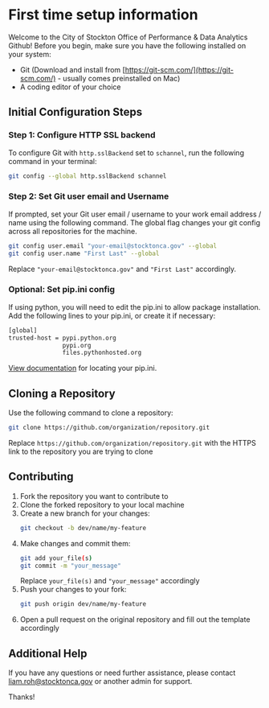 # First time setup information

Welcome to the City of Stockton Office of Performance & Data Analytics Github! Before you begin, make sure you have the following installed on your system:

- Git (Download and install from [https://git-scm.com/](https://git-scm.com/) - usually comes preinstalled on Mac)
- A coding editor of your choice

## Initial Configuration Steps

### Step 1: Configure HTTP SSL backend

To configure Git with `http.sslBackend` set to `schannel`, run the following command in your terminal:

```bash
git config --global http.sslBackend schannel
```

### Step 2: Set Git user email and Username

If prompted, set your Git user email / username to your work email address / name using the following command. The global flag changes your git config across all repositories for the machine.

```bash
git config user.email "your-email@stocktonca.gov" --global
git config user.name "First Last" --global
```

Replace `"your-email@stocktonca.gov"` and `"First Last"` accordingly. 

### Optional: Set pip.ini config

If using python, you will need to edit the pip.ini to allow package installation. Add the following lines to your pip.ini, or create it if necessary:

```bash
[global]
trusted-host = pypi.python.org
               pypi.org
               files.pythonhosted.org
```

[View documentation](https://pip.pypa.io/en/stable/topics/configuration/) for locating your pip.ini.

## Cloning a Repository

Use the following command to clone a repository:
```bash
git clone https://github.com/organization/repository.git
```
Replace `https://github.com/organization/repository.git` with the HTTPS link to the repository you are trying to clone

## Contributing

1. Fork the repository you want to contribute to
2. Clone the forked repository to your local machine
3. Create a new branch for your changes:
   ```bash
   git checkout -b dev/name/my-feature
   ```
4. Make changes and commit them:
   ```bash
   git add your_file(s)
   git commit -m "your_message"
   ```
   Replace `your_file(s)` and `"your_message"` accordingly
5. Push your changes to your fork:
   ```bash
   git push origin dev/name/my-feature
   ```
6. Open a pull request on the original repository and fill out the template accordingly

## Additional Help

If you have any questions or need further assistance, please contact <liam.roh@stocktonca.gov> or another admin for support.

Thanks!
